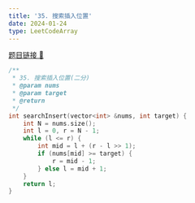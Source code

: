 ```yaml
---
title: '35. 搜索插入位置'
date: 2024-01-24
type: LeetCodeArray
---
```


[题目链接 🔗](https://leetcode.cn/problems/search-insert-position/)

```cpp
/**
 * 35. 搜索插入位置(二分)
 * @param nums
 * @param target
 * @return
 */
int searchInsert(vector<int> &nums, int target) {
    int N = nums.size();
    int l = 0, r = N - 1;
    while (l <= r) {
        int mid = l + (r - l >> 1);
        if (nums[mid] >= target) {
            r = mid - 1;
        } else l = mid + 1;
    }
    return l;
}
```
